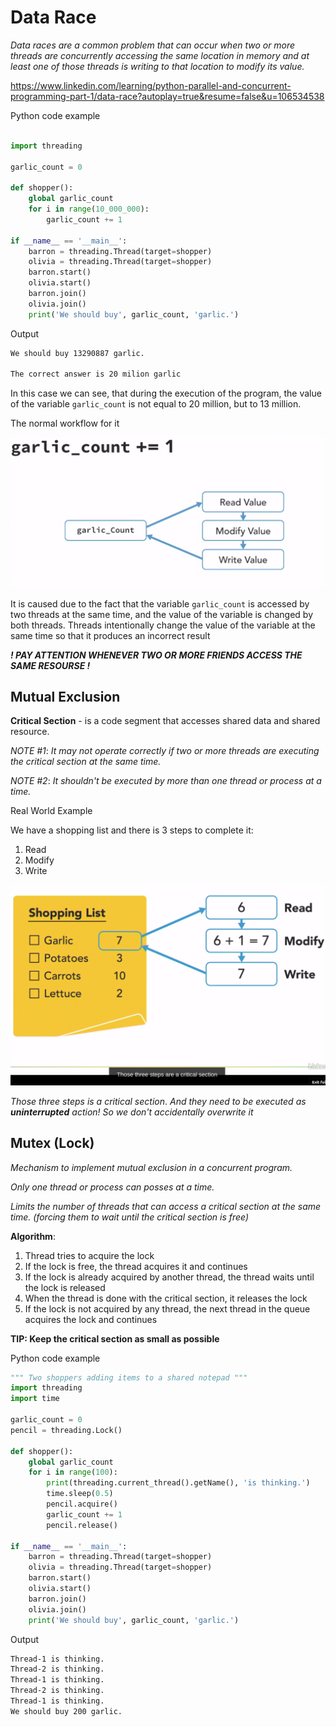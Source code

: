 # Data Race

_Data races are a common problem that can occur when two or more threads are concurrently accessing the same location in memory and at least one of those threads is writing to that location to modify its value._

https://www.linkedin.com/learning/python-parallel-and-concurrent-programming-part-1/data-race?autoplay=true&resume=false&u=106534538

Python code example

```python

import threading

garlic_count = 0

def shopper():
    global garlic_count
    for i in range(10_000_000):
        garlic_count += 1

if __name__ == '__main__':
    barron = threading.Thread(target=shopper)
    olivia = threading.Thread(target=shopper)
    barron.start()
    olivia.start()
    barron.join()
    olivia.join()
    print('We should buy', garlic_count, 'garlic.')
```

Output

```bash
We should buy 13290887 garlic.

The correct answer is 20 milion garlic
```

In this case we can see, that during the execution of the program, the value of the variable `garlic_count` is not equal to 20 million, but to 13 million.

The normal workflow for it 

![](Images/gil_images/img_5.png ".")

It is caused due to the fact that the variable `garlic_count` is accessed by two threads at the same time, and the value of the variable is changed by both threads.
Threads intentionally change the value of the variable at the same time so that it produces an incorrect result

___! PAY ATTENTION WHENEVER TWO OR MORE FRIENDS ACCESS THE SAME RESOURSE !___


## Mutual Exclusion

**Critical Section** - is a code segment that accesses shared data and shared resource.

_NOTE #1_:  _It may not operate correctly if two or more threads are executing the critical section at the same time._

_NOTE #2_: _It shouldn't be executed by more than one thread or process at a time._

Real World Example

We have a shopping list and there is 3 steps to complete it:
1. Read
2. Modify
3. Write

![](Images/gil_images/img_6.png ".")

_Those three steps is a critical section_. _And they need to be executed as __uninterrupted__ action! So we don't accidentally overwrite it_ 


## Mutex (Lock)

_Mechanism to implement mutual exclusion in a concurrent program._

_Only one thread or process can posses at a time._

_Limits the number of threads that can access a critical section at the same time. (forcing them to wait until the critical section is free)_ 

**Algorithm**:
1. Thread tries to acquire the lock
2. If the lock is free, the thread acquires it and continues
3. If the lock is already acquired by another thread, the thread waits until the lock is released
4. When the thread is done with the critical section, it releases the lock
5. If the lock is not acquired by any thread, the next thread in the queue acquires the lock and continues

**TIP: Keep the critical section as small as possible**

Python code example

```python
""" Two shoppers adding items to a shared notepad """
import threading
import time

garlic_count = 0
pencil = threading.Lock()

def shopper():
    global garlic_count
    for i in range(100):
        print(threading.current_thread().getName(), 'is thinking.')
        time.sleep(0.5)
        pencil.acquire()
        garlic_count += 1
        pencil.release()

if __name__ == '__main__':
    barron = threading.Thread(target=shopper)
    olivia = threading.Thread(target=shopper)
    barron.start()
    olivia.start()
    barron.join()
    olivia.join()
    print('We should buy', garlic_count, 'garlic.')
```

Output

```bash
Thread-1 is thinking.
Thread-2 is thinking.
Thread-1 is thinking.
Thread-2 is thinking.
Thread-1 is thinking.
We should buy 200 garlic.
```


